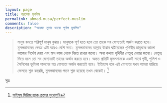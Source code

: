 ```yaml
---
layout: page
title: পারফেক্ট মুসলিম 
permalink: ahmad-musa/perfect-muslim
comments: false
description: "আহমদ মুসার ভাষ্যে পূর্ণাঙ্গ মুসলিম"
---
```


> মানুষ বলতে পরিপূর্ণ মানুষ বুঝায়। মানুষকে পূর্ণ হতে হলে তো তাকে সব যোগ্যতাই অর্জন করতে হবে। মুসলমানদের ক্ষেত্রে এটা আরও বেশি সত্য। মুসলমানদের আল্লাহ উত্থান ঘটিয়েছেন পৃথিবীর মানুষকে ভালো কাজের নির্দেশ দেয়া এবং মন্দ কাজ থেকে বিরত রাখার জন্যে। অন্য কথায় পৃথিবীর নেতৃত্ব দেয়ার জন্যে। নেতৃত্ব দিতে হলে তো সব যোগ্যতাই তাদের অর্জন করতে হবে। অন্তত প্রতিটি মুসলমানকে একই সাথে গৃহী, পুলিশ ও সৈনিকের ভূমিকা পালনের মত যোগ্যতা অর্জন করতেই হবে। ইতিহাস বলে এই যোগ্যতা যখন আমরা হারিয়ে ফেলতে শুরু করেছি, মুসলমানদের পতন শুরু হয়েছে তখন থেকেই। [^1]

সূত্র

[^1]: [সাইমুম সিরিজ:ব্ল্যাক ক্রসের মুখোমুখি](https://www.saimumseries.com/saimum-18?singlepage=1) 
